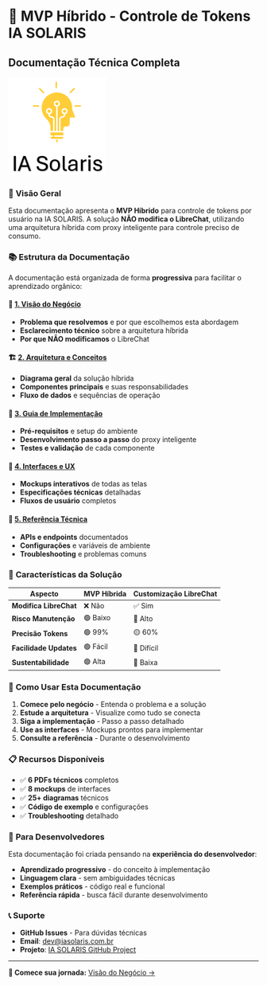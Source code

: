 # 📖 MVP Híbrido - Controle de Tokens IA SOLARIS
## Documentação Técnica Completa

![IA SOLARIS](docs/assets/diagramas/screenshot_20240919_110733.png)

### 🎯 **Visão Geral**

Esta documentação apresenta o **MVP Híbrido** para controle de tokens por usuário na IA SOLARIS. A solução **NÃO modifica o LibreChat**, utilizando uma arquitetura híbrida com proxy inteligente para controle preciso de consumo.

### 📚 **Estrutura da Documentação**

A documentação está organizada de forma **progressiva** para facilitar o aprendizado orgânico:

#### 🎯 [1. Visão do Negócio](docs/01-negocio/)
- **Problema que resolvemos** e por que escolhemos esta abordagem
- **Esclarecimento técnico** sobre a arquitetura híbrida
- **Por que NÃO modificamos** o LibreChat

#### 🏗️ [2. Arquitetura e Conceitos](docs/02-arquitetura/)
- **Diagrama geral** da solução híbrida
- **Componentes principais** e suas responsabilidades
- **Fluxo de dados** e sequências de operação

#### 🚀 [3. Guia de Implementação](docs/03-implementacao/)
- **Pré-requisitos** e setup do ambiente
- **Desenvolvimento passo a passo** do proxy inteligente
- **Testes e validação** de cada componente

#### 📱 [4. Interfaces e UX](docs/04-interfaces/)
- **Mockups interativos** de todas as telas
- **Especificações técnicas** detalhadas
- **Fluxos de usuário** completos

#### 🔧 [5. Referência Técnica](docs/05-referencia/)
- **APIs e endpoints** documentados
- **Configurações** e variáveis de ambiente
- **Troubleshooting** e problemas comuns

### 🎯 **Características da Solução**

| Aspecto | MVP Híbrida | Customização LibreChat |
|---------|-------------|-------------------------|
| **Modifica LibreChat** | ❌ Não | ✅ Sim |
| **Risco Manutenção** | 🟢 Baixo | 🔴 Alto |
| **Precisão Tokens** | 🟢 99% | 🟡 60% |
| **Facilidade Updates** | 🟢 Fácil | 🔴 Difícil |
| **Sustentabilidade** | 🟢 Alta | 🔴 Baixa |

### 🚀 **Como Usar Esta Documentação**

1. **Comece pelo negócio** - Entenda o problema e a solução
2. **Estude a arquitetura** - Visualize como tudo se conecta
3. **Siga a implementação** - Passo a passo detalhado
4. **Use as interfaces** - Mockups prontos para implementar
5. **Consulte a referência** - Durante o desenvolvimento

### 📋 **Recursos Disponíveis**

- ✅ **6 PDFs técnicos** completos
- ✅ **8 mockups** de interfaces
- ✅ **25+ diagramas** técnicos
- ✅ **Código de exemplo** e configurações
- ✅ **Troubleshooting** detalhado

### 🎯 **Para Desenvolvedores**

Esta documentação foi criada pensando na **experiência do desenvolvedor**:

- **Aprendizado progressivo** - do conceito à implementação
- **Linguagem clara** - sem ambiguidades técnicas
- **Exemplos práticos** - código real e funcional
- **Referência rápida** - busca fácil durante desenvolvimento

### 📞 **Suporte**

- **GitHub Issues** - Para dúvidas técnicas
- **Email**: dev@iasolaris.com.br
- **Projeto**: [IA SOLARIS GitHub Project](https://github.com/orgs/Solaris-Empresa/projects/1/views/4)

---

**🚀 Comece sua jornada:** [Visão do Negócio →](docs/01-negocio/)

